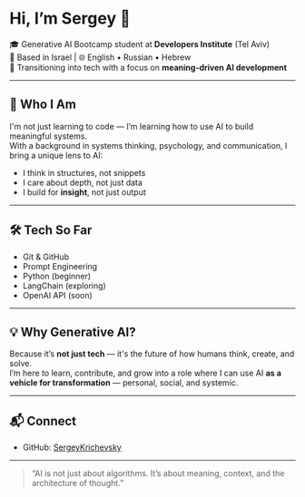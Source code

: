 # Hi, I’m Sergey 👋

🎓 Generative AI Bootcamp student at **Developers Institute** (Tel Aviv)  
📍 Based in Israel | 🌐 English • Russian • Hebrew  
🧠 Transitioning into tech with a focus on **meaning-driven AI development**

---

## 🧩 Who I Am

I'm not just learning to code — I’m learning how to use AI to build meaningful systems.  
With a background in systems thinking, psychology, and communication, I bring a unique lens to AI:

- I think in structures, not snippets
- I care about depth, not just data
- I build for **insight**, not just output

---

## 🛠 Tech So Far

- Git & GitHub
- Prompt Engineering
- Python (beginner)
- LangChain (exploring)
- OpenAI API (soon)

---

## 💡 Why Generative AI?

Because it’s **not just tech** — it's the future of how humans think, create, and solve.  
I’m here to learn, contribute, and grow into a role where I can use AI **as a vehicle for transformation** — personal, social, and systemic.

---

## 📬 Connect

- GitHub: [SergeyKrichevsky](https://github.com/SergeyKrichevsky)

---

> “AI is not just about algorithms. It’s about meaning, context, and the architecture of thought.”
